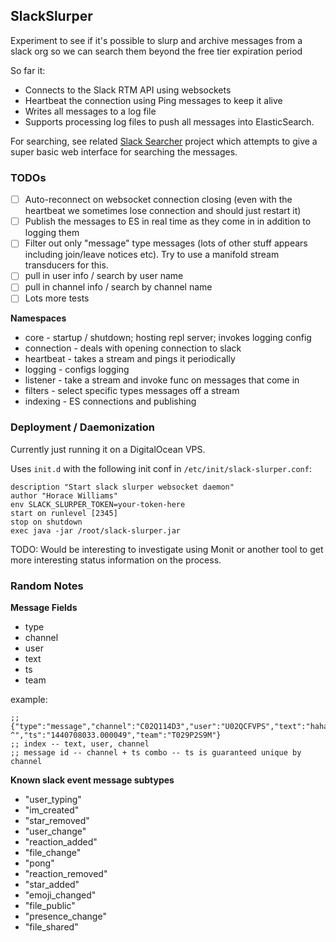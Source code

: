 ## SlackSlurper

Experiment to see if it's possible to slurp and archive
messages from a slack org so we can search them beyond
the free tier expiration period

So far it:

* Connects to the Slack RTM API using websockets
* Heartbeat the connection using Ping messages to keep
it alive
* Writes all messages to a log file
* Supports processing log files to push all
messages into ElasticSearch.

For searching, see related [Slack Searcher](https://github.com/worace/slack-searcher)
project which attempts to give a super basic web interface
for searching the messages.

### TODOs

* [ ] Auto-reconnect on websocket connection closing (even
with the heartbeat we sometimes lose connection and should just restart it)
* [ ] Publish the messages to ES in real time as they come in in addition
to logging them
* [ ] Filter out only "message" type messages (lots of other stuff appears
including join/leave notices etc). Try to use a manifold stream transducers for this.
* [ ] pull in user info / search by user name
* [ ] pull in channel info / search by channel name
* [ ] Lots more tests

__Namespaces__

* core - startup / shutdown; hosting repl server; invokes logging config
* connection - deals with opening connection to slack
* heartbeat - takes a stream and pings it periodically
* logging - configs logging
* listener - take a stream and invoke func on messages
that come in
* filters - select specific types messages off a stream
* indexing - ES connections and publishing

### Deployment / Daemonization

Currently just running it on a DigitalOcean VPS.

Uses `init.d` with the following init conf in
`/etc/init/slack-slurper.conf`:

```
description "Start slack slurper websocket daemon"
author "Horace Williams"
env SLACK_SLURPER_TOKEN=your-token-here
start on runlevel [2345]
stop on shutdown
exec java -jar /root/slack-slurper.jar
```

TODO: Would be interesting to investigate using Monit or another tool
to get more interesting status information on the process.

### Random Notes

__Message Fields__

* type
* channel
* user
* text
* ts
* team

example:

```
;; {"type":"message","channel":"C02Q114D3","user":"U02QCFVPS","text":"haha ^","ts":"1440708033.000049","team":"T029P2S9M"}
;; index -- text, user, channel
;; message id -- channel + ts combo -- ts is guaranteed unique by channel
```

__Known slack event message subtypes__

* "user_typing"
* "im_created"
* "star_removed"
* "user_change"
* "reaction_added"
* "file_change"
* "pong"
* "reaction_removed"
* "star_added"
* "emoji_changed"
* "file_public"
* "presence_change"
* "file_shared"
